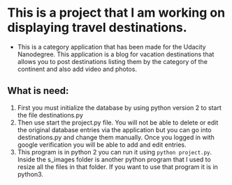# This is a project that I am working on displaying travel destinations.
* This is a category application that has been made for the Udacity Nanodegree.  This application is a blog for vacation destinations that allows you to post destinations listing them by the category of the continent and also add video and photos.

## What is need:

 1.  First you must initialize the database by using python version 2 to start the file destinations.py
 2.  Then use start the project.py file. You will not be able to delete or edit the original database entries via the application but you can go into destinations.py and change them manually.  Once you logged in with google verification you will be able to add and edit entries.
3.  This program is in python 2 you can run it using `python project.py`.  Inside the s_images folder is another python program that I used to resize all the files in that folder.  If you want to use that program it is in python3.




